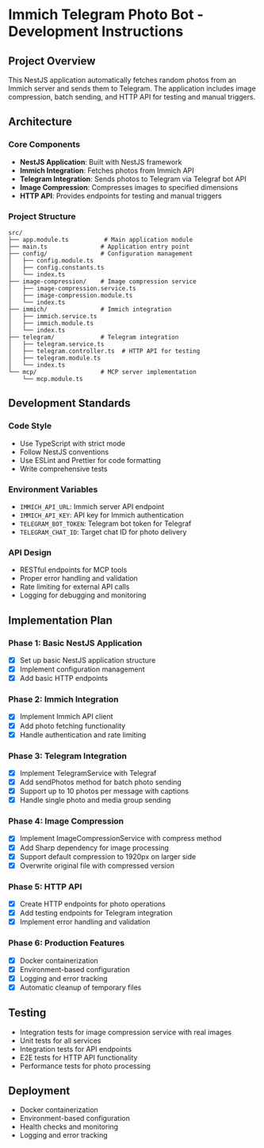 # Immich Telegram Photo Bot - Development Instructions

## Project Overview

This NestJS application automatically fetches random photos from an Immich server and sends them to Telegram. The application includes image compression, batch sending, and HTTP API for testing and manual triggers.

## Architecture

### Core Components

- **NestJS Application**: Built with NestJS framework
- **Immich Integration**: Fetches photos from Immich API
- **Telegram Integration**: Sends photos to Telegram via Telegraf bot API
- **Image Compression**: Compresses images to specified dimensions
- **HTTP API**: Provides endpoints for testing and manual triggers

### Project Structure

```
src/
├── app.module.ts          # Main application module
├── main.ts               # Application entry point
├── config/               # Configuration management
│   ├── config.module.ts
│   ├── config.constants.ts
│   └── index.ts
├── image-compression/    # Image compression service
│   ├── image-compression.service.ts
│   ├── image-compression.module.ts
│   └── index.ts
├── immich/               # Immich integration
│   ├── immich.service.ts
│   ├── immich.module.ts
│   └── index.ts
├── telegram/             # Telegram integration
│   ├── telegram.service.ts
│   ├── telegram.controller.ts  # HTTP API for testing
│   ├── telegram.module.ts
│   └── index.ts
└── mcp/                  # MCP server implementation
    └── mcp.module.ts
```

## Development Standards

### Code Style

- Use TypeScript with strict mode
- Follow NestJS conventions
- Use ESLint and Prettier for code formatting
- Write comprehensive tests

### Environment Variables

- `IMMICH_API_URL`: Immich server API endpoint
- `IMMICH_API_KEY`: API key for Immich authentication
- `TELEGRAM_BOT_TOKEN`: Telegram bot token for Telegraf
- `TELEGRAM_CHAT_ID`: Target chat ID for photo delivery

### API Design

- RESTful endpoints for MCP tools
- Proper error handling and validation
- Rate limiting for external API calls
- Logging for debugging and monitoring

## Implementation Plan

### Phase 1: Basic NestJS Application

- [x] Set up basic NestJS application structure
- [x] Implement configuration management
- [x] Add basic HTTP endpoints

### Phase 2: Immich Integration

- [x] Implement Immich API client
- [x] Add photo fetching functionality
- [x] Handle authentication and rate limiting

### Phase 3: Telegram Integration

- [x] Implement TelegramService with Telegraf
- [x] Add sendPhotos method for batch photo sending
- [x] Support up to 10 photos per message with captions
- [x] Handle single photo and media group sending

### Phase 4: Image Compression

- [x] Implement ImageCompressionService with compress method
- [x] Add Sharp dependency for image processing
- [x] Support default compression to 1920px on larger side
- [x] Overwrite original file with compressed version

### Phase 5: HTTP API

- [x] Create HTTP endpoints for photo operations
- [x] Add testing endpoints for Telegram integration
- [x] Implement error handling and validation

### Phase 6: Production Features

- [x] Docker containerization
- [x] Environment-based configuration
- [x] Logging and error tracking
- [x] Automatic cleanup of temporary files

## Testing

- Integration tests for image compression service with real images
- Unit tests for all services
- Integration tests for API endpoints
- E2E tests for HTTP API functionality
- Performance tests for photo processing

## Deployment

- Docker containerization
- Environment-based configuration
- Health checks and monitoring
- Logging and error tracking
